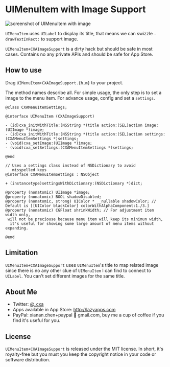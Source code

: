 # UIMenuItem with Image Support

![screenshot of UIMenuItem with image](https://raw.github.com/cxa/UIMenuItem-CXAImageSupport/master/screenshot.jpg)

`UIMenuItem` uses `UILabel` to display its title, that means we can swizzle `-drawTextInRect:` to support image.

`UIMenuItem+CXAImageSupport` is a dirty hack but should be safe in most cases. Contains no any private APIs and should be safe for App Store.

## How to use

Drag `UIMenuItem+CXAImageSupport.{h,m}` to your project.

The method names describe all. For simple usage, the only step is to set a image to the menu item. For advance usage, config and set a `settings`.

    @class CXAMenuItemSettings;
    
    @interface UIMenuItem (CXAImageSupport)
    
    - (id)cxa_initWithTitle:(NSString *)title action:(SEL)action image:(UIImage *)image;
    - (id)cxa_initWithTitle:(NSString *)title action:(SEL)action settings:(CXAMenuItemSettings *)settings;
    - (void)cxa_setImage:(UIImage *)image;
    - (void)cxa_setSettings:(CXAMenuItemSettings *)settings;
    
    @end
    
    // Uses a settings class instead of NSDictionary to avoid
       misspelled keys
    @interface CXAMenuItemSettings : NSObject
    
    + (instancetype)settingsWithDictionary:(NSDictionary *)dict;
    
    @property (nonatomic) UIImage *image;
    @property (nonatomic) BOOL shadowDisabled;
    @property (nonatomic, strong) UIColor * __nullable shadowColor; // Default is [[UIColor blackColor] colorWithAlphaComponent:1./3.]
    @property (nonatomic) CGFloat shrinkWidth; // For adjustment item width only,
     will not be preciouse because menu item will keep its minimun width,
      it's useful for showing some large amount of menu items without expanding.
    
    @end
    
## Limitation

`UIMenuItem+CXAImageSupport` uses `UIMenuItem`'s title to map related image since there is no any other clue of `UIMenuItem` I can find to connect to `UILabel`. You can't set different images for the same title.

## About Me

* Twitter: [@_cxa](https://twitter.com/_cxa)
* Apps available in App Store: <http://lazyapps.com>
* PayPal: xianan.chen+paypal 📧 gmail.com, buy me a cup of coffee if you find it's useful for you.

## License

`UIMenuItem+CXAImageSupport` is released under the MIT license. In short, it's royalty-free but you must you keep the copyright notice in your code or software distribution.
